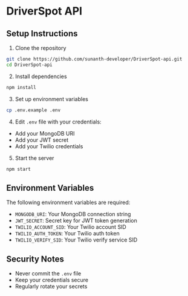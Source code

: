 # DriverSpot API

## Setup Instructions

1. Clone the repository
```bash
git clone https://github.com/sunanth-developer/DriverSpot-api.git
cd DriverSpot-api
```

2. Install dependencies
```bash
npm install
```

3. Set up environment variables
```bash
cp .env.example .env
```

4. Edit `.env` file with your credentials:
- Add your MongoDB URI
- Add your JWT secret
- Add your Twilio credentials

5. Start the server
```bash
npm start
```

## Environment Variables

The following environment variables are required:

- `MONGODB_URI`: Your MongoDB connection string
- `JWT_SECRET`: Secret key for JWT token generation
- `TWILIO_ACCOUNT_SID`: Your Twilio account SID
- `TWILIO_AUTH_TOKEN`: Your Twilio auth token
- `TWILIO_VERIFY_SID`: Your Twilio verify service SID

## Security Notes

- Never commit the `.env` file
- Keep your credentials secure
- Regularly rotate your secrets 